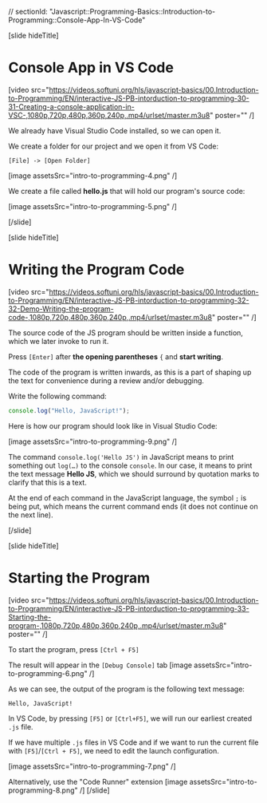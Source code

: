 // sectionId: "Javascript::Programming-Basics::Introduction-to-Programming::Console-App-In-VS-Code"

[slide hideTitle]
# Console App in VS Code

[video src="https://videos.softuni.org/hls/javascript-basics/00.Introduction-to-Programming/EN/interactive-JS-PB-intorduction-to-programming-30-31-Creating-a-console-application-in-VSC-,1080p,720p,480p,360p,240p,.mp4/urlset/master.m3u8" poster="" /]

We already have Visual Studio Code installed, so we can open it. 

We create a folder for our project and we open it from VS Code:

`[File] -> [Open Folder]`

[image assetsSrc="intro-to-programming-4.png" /]

We create a file called **hello.js** that will hold our program's source code:

[image assetsSrc="intro-to-programming-5.png" /]

[/slide]

[slide hideTitle]
# Writing the Program Code

[video src="https://videos.softuni.org/hls/javascript-basics/00.Introduction-to-Programming/EN/interactive-JS-PB-intorduction-to-programming-32-32-Demo-Writing-the-program-code-,1080p,720p,480p,360p,240p,.mp4/urlset/master.m3u8" poster="" /]

The source code of the JS program should be written inside a function, which we later invoke to run it. 

Press `[Enter]` after **the opening parentheses** `{` and **start writing**.

The code of the program is written inwards, as this is a part of shaping up the text for convenience during a review and/or debugging. 

Write the following command: 

```js
console.log("Hello, JavaScript!");
```

Here is how our program should look like in Visual Studio Code: 

[image assetsSrc="intro-to-programming-9.png" /]

The command `console.log('Hello JS')` in JavaScript means to print something out `log(…)` to the console `console`. In our case, it means to print the text message **Hello JS**, which we should surround by quotation marks to clarify that this is a text.

At the end of each command in the JavaScript language, the symbol `;` is being put, which means the current command ends (it does not continue on the next line).

[/slide]

[slide hideTitle]
# Starting the Program

[video src="https://videos.softuni.org/hls/javascript-basics/00.Introduction-to-Programming/EN/interactive-JS-PB-intorduction-to-programming-33-Starting-the-program-,1080p,720p,480p,360p,240p,.mp4/urlset/master.m3u8" poster="" /]

To start the program, press `[Ctrl + F5]`

The result will appear in the `[Debug Console]` tab
[image assetsSrc="intro-to-programming-6.png" /]

As we can see, the output of the program is the following text message:
```
Hello, JavaScript!
```
In VS Code, by pressing `[F5]` or `[Ctrl+F5]`, we will run our earliest created `.js` file.

If we have multiple `.js` files in VS Code and if we want to run the current file with `[F5]`/`[Ctrl + F5]`, we need to edit the launch configuration.

[image assetsSrc="intro-to-programming-7.png" /]

Alternatively, use the "Code Runner" extension
[image assetsSrc="intro-to-programming-8.png" /]
[/slide]

